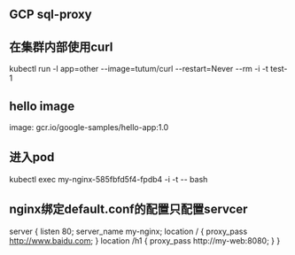 ## GCP sql-proxy

## 在集群内部使用curl
kubectl run -l app=other --image=tutum/curl --restart=Never --rm -i -t test-1


## hello image
image: gcr.io/google-samples/hello-app:1.0

## 进入pod
kubectl exec my-nginx-585fbfd5f4-fpdb4 -i -t -- bash

## nginx绑定default.conf的配置只配置servcer
  server {
    listen 80;
    server_name my-nginx;
    location / {
      proxy_pass http://www.baidu.com;
    }
    location /h1 {
      proxy_pass http://my-web:8080;
    }
  }
	
  
